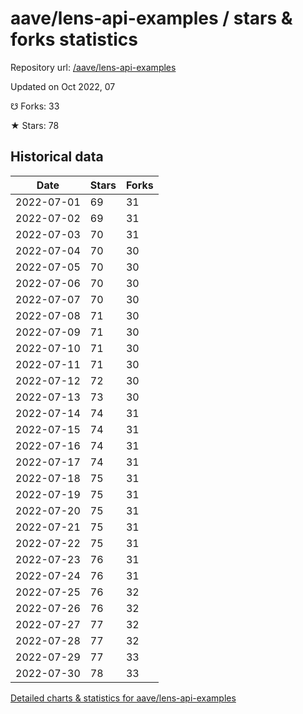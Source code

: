 # aave/lens-api-examples / stars & forks statistics

Repository url: [/aave/lens-api-examples](https://github.com/aave/lens-api-examples)

Updated on Oct 2022, 07

☋ Forks: 33

★ Stars: 78

## Historical data
| Date | Stars | Forks |
|------|-------|-------|
| 2022-07-01 | 69 | 31 | 
| 2022-07-02 | 69 | 31 | 
| 2022-07-03 | 70 | 31 | 
| 2022-07-04 | 70 | 30 | 
| 2022-07-05 | 70 | 30 | 
| 2022-07-06 | 70 | 30 | 
| 2022-07-07 | 70 | 30 | 
| 2022-07-08 | 71 | 30 | 
| 2022-07-09 | 71 | 30 | 
| 2022-07-10 | 71 | 30 | 
| 2022-07-11 | 71 | 30 | 
| 2022-07-12 | 72 | 30 | 
| 2022-07-13 | 73 | 30 | 
| 2022-07-14 | 74 | 31 | 
| 2022-07-15 | 74 | 31 | 
| 2022-07-16 | 74 | 31 | 
| 2022-07-17 | 74 | 31 | 
| 2022-07-18 | 75 | 31 | 
| 2022-07-19 | 75 | 31 | 
| 2022-07-20 | 75 | 31 | 
| 2022-07-21 | 75 | 31 | 
| 2022-07-22 | 75 | 31 | 
| 2022-07-23 | 76 | 31 | 
| 2022-07-24 | 76 | 31 | 
| 2022-07-25 | 76 | 32 | 
| 2022-07-26 | 76 | 32 | 
| 2022-07-27 | 77 | 32 | 
| 2022-07-28 | 77 | 32 | 
| 2022-07-29 | 77 | 33 | 
| 2022-07-30 | 78 | 33 | 


[Detailed charts & statistics for aave/lens-api-examples](https://reviewgithub.com/rep/aave/lens-api-examples)
